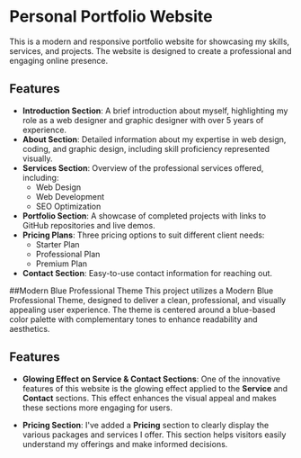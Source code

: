 # Personal Portfolio Website

This is a modern and responsive portfolio website for showcasing my skills, services, and projects. The website is designed to create a professional and engaging online presence.

## Features

- **Introduction Section**: A brief introduction about myself, highlighting my role as a web designer and graphic designer with over 5 years of experience.
- **About Section**: Detailed information about my expertise in web design, coding, and graphic design, including skill proficiency represented visually.
- **Services Section**: Overview of the professional services offered, including:
  - Web Design
  - Web Development
  - SEO Optimization
- **Portfolio Section**: A showcase of completed projects with links to GitHub repositories and live demos.
- **Pricing Plans**: Three pricing options to suit different client needs:
  - Starter Plan
  - Professional Plan
  - Premium Plan
- **Contact Section**: Easy-to-use contact information for reaching out.
  
##Modern Blue Professional Theme
This project utilizes a Modern Blue Professional Theme, designed to deliver a clean, professional, and visually appealing user experience. The theme is centered around a blue-based color palette with complementary tones to enhance readability and aesthetics.

## Features

- **Glowing Effect on Service & Contact Sections**: One of the innovative features of this website is the glowing effect applied to the **Service** and **Contact** sections. This effect enhances the visual appeal and makes these sections more engaging for users.
  
- **Pricing Section**: I've added a **Pricing** section to clearly display the various packages and services I offer. This section helps visitors easily understand my offerings and make informed decisions.




